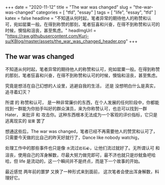 +++
date = "2020-11-12"
title = "The war was changed"
slug = "the-war-was-changed"
categories = [ "tfd",  "essay" ]
tags = [ "life", "essay", "tfd" ]
katex = false
headline = "不知道从何时起，笔者异常的期待他人的称赞和认可，宛如罂粟一般。在得到称赞的那刻，笔者狂喜和兴奋，在得不到称赞和认可的时候，懊恼和沮丧，甚至焦虑。"
headImgUrl = "https://raw.githubusercontent.com/Kuri-su/KBlog/master/assets/the_war_was_changed_header.png"
+++

## The war was changed

不知道从何时起，笔者异常的期待他人的称赞和认可，宛如罂粟一般。在得到称赞的那刻，笔者狂喜和兴奋，在得不到称赞和认可的时候，懊恼和沮丧，甚至焦虑。

究竟是想活在自己幻想的人设里，逃避自我的生活， 还是 没想明白什么是真实，追寻着幻灭？

所谓 的 称赞和认可， 是一种非常廉价的东西，在个人发展的任何阶段中，你都能找到一群能为你拍手叫好的群众演员，来为你称赞认可，也总可以找到一群 Hater， 来批评 和 攻击你。这种东西根本无法成为一个客观的评价指标，它只是逃离现实的 `罂粟` 罢了

想通这些后，The war was changed，笔者已经不再需要他人的赞赏和认可了，只需要今天做的比自己的昨天好就行了，Dance like nobody watchig，

处理工作中的那些事件也只是像 `水`流过`岩石🪨`，让他们流过就好了。无所谓认可 和 沮丧，使用自己的浑身解数，尽最大努力做完即可，最不济也就只是炒鱿鱼吧哈哈，但 life 是流动的，这一个瞬间并不是终点，而是下一个故事的开始。

最近感觉 两年前的噩梦 又换了一种形式来到面前， 这次笔者会使出浑身解数，料理好它。
